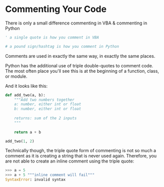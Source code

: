 # Commenting Your Code

There is only a small difference commenting in VBA & commenting in Python
```vb
' a single quote is how you comment in VBA

```

```python
# a pound sign/hashtag is how you comment in Python

```

Comments are used in exactly the same way, in exactly the same places.

Python has the additional use of triple double-quotes to comment code. The most often place you'll see this is at the beginning of a function, class, or module.

And it looks like this:

```python
def add_two(a, b):
    """Add two numbers together
    a: number, either int or float
    b: number, either int or float
    
    returns: sum of the 2 inputs
    """
    
    return a + b

add_two(1, 2)
```

Technically though, the triple quote form of commenting is not so much a comment as it is creating a string that is never used again. Therefore, you are not able to create an inline comment using the triple quote:
```python
>>> a = 5
>>> a + 5 """inline comment will fail"""
SyntaxError: invalid syntax
```
